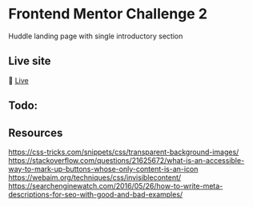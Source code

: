 # Frontend Mentor Challenge 2
Huddle landing page with single introductory section

## Live site

:green_heart: [Live](https://gabysantosw.github.io/practice/frontend-mentor-ch2/)

## Todo:

## Resources

https://css-tricks.com/snippets/css/transparent-background-images/
https://stackoverflow.com/questions/21625672/what-is-an-accessible-way-to-mark-up-buttons-whose-only-content-is-an-icon
https://webaim.org/techniques/css/invisiblecontent/
https://searchenginewatch.com/2016/05/26/how-to-write-meta-descriptions-for-seo-with-good-and-bad-examples/
